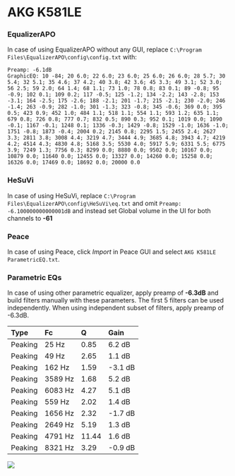 # AKG K581LE

### EqualizerAPO
In case of using EqualizerAPO without any GUI, replace `C:\Program Files\EqualizerAPO\config\config.txt`
with:
```
Preamp: -6.1dB
GraphicEQ: 10 -84; 20 6.0; 22 6.0; 23 6.0; 25 6.0; 26 6.0; 28 5.7; 30 5.4; 32 5.1; 35 4.6; 37 4.2; 40 3.8; 42 3.6; 45 3.3; 49 3.1; 52 3.0; 56 2.5; 59 2.0; 64 1.4; 68 1.1; 73 1.0; 78 0.8; 83 0.1; 89 -0.8; 95 -0.9; 102 0.1; 109 0.2; 117 -0.5; 125 -1.2; 134 -2.2; 143 -2.8; 153 -3.1; 164 -2.5; 175 -2.6; 188 -2.1; 201 -1.7; 215 -2.1; 230 -2.0; 246 -1.4; 263 -0.9; 282 -1.0; 301 -1.3; 323 -0.8; 345 -0.6; 369 0.0; 395 0.5; 423 0.9; 452 1.0; 484 1.1; 518 1.1; 554 1.1; 593 1.2; 635 1.1; 679 0.8; 726 0.8; 777 0.7; 832 0.5; 890 0.3; 952 0.1; 1019 0.0; 1090 -0.1; 1167 -0.1; 1248 0.1; 1336 -0.3; 1429 -0.8; 1529 -1.0; 1636 -1.0; 1751 -0.8; 1873 -0.4; 2004 0.2; 2145 0.8; 2295 1.5; 2455 2.4; 2627 3.3; 2811 3.8; 3008 4.4; 3219 4.7; 3444 4.9; 3685 4.8; 3943 4.7; 4219 4.2; 4514 4.3; 4830 4.8; 5168 3.5; 5530 4.0; 5917 5.9; 6331 5.5; 6775 3.9; 7249 1.3; 7756 0.3; 8299 0.0; 8880 0.0; 9502 0.0; 10167 0.0; 10879 0.0; 11640 0.0; 12455 0.0; 13327 0.0; 14260 0.0; 15258 0.0; 16326 0.0; 17469 0.0; 18692 0.0; 20000 0.0
```

### HeSuVi
In case of using HeSuVi, replace `C:\Program Files\EqualizerAPO\config\HeSuVi\eq.txt` and omit `Preamp:
-6.100000000000001dB` and instead set Global volume in the UI for both channels to **-61**

### Peace
In case of using Peace, click *Import* in Peace GUI and select `AKG K581LE ParametricEQ.txt`.

### Parametric EQs
In case of using other parametric equalizer, apply preamp of **-6.3dB** and build filters manually
with these parameters. The first 5 filters can be used independently.
When using independent subset of filters, apply preamp of -6.3dB.

| Type    | Fc      |     Q | Gain    |
|:--------|:--------|:------|:--------|
| Peaking | 25 Hz   |  0.85 | 6.2 dB  |
| Peaking | 49 Hz   |  2.65 | 1.1 dB  |
| Peaking | 162 Hz  |  1.59 | -3.1 dB |
| Peaking | 3589 Hz |  1.68 | 5.2 dB  |
| Peaking | 6083 Hz |  4.27 | 5.1 dB  |
| Peaking | 559 Hz  |  2.02 | 1.4 dB  |
| Peaking | 1656 Hz |  2.32 | -1.7 dB |
| Peaking | 2649 Hz |  5.19 | 1.3 dB  |
| Peaking | 4791 Hz | 11.44 | 1.6 dB  |
| Peaking | 8321 Hz |  3.29 | -0.9 dB |

![](https://raw.githubusercontent.com/jaakkopasanen/AutoEq/master/results/innerfidelity/sbaf-serious/AKG%20K581LE/AKG%20K581LE.png)